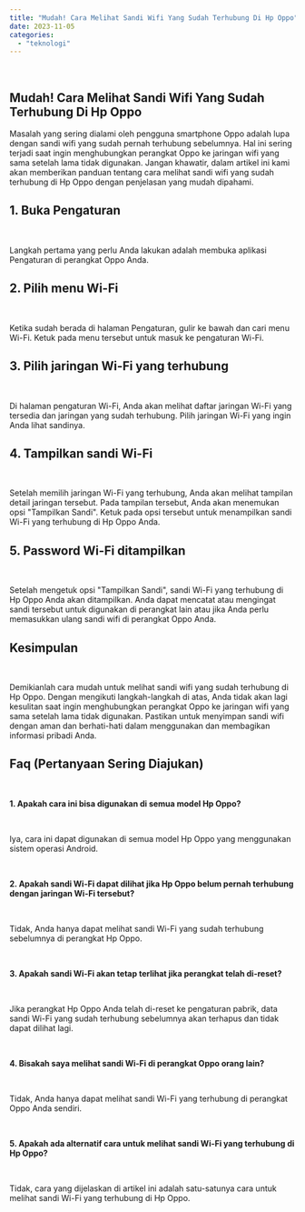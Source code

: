 ```yaml
---
title: "Mudah! Cara Melihat Sandi Wifi Yang Sudah Terhubung Di Hp Oppo"
date: 2023-11-05
categories: 
  - "teknologi"
---
```


 

## Mudah! Cara Melihat Sandi Wifi Yang Sudah Terhubung Di Hp Oppo

Masalah yang sering dialami oleh pengguna smartphone Oppo adalah lupa dengan sandi wifi yang sudah pernah terhubung sebelumnya. Hal ini sering terjadi saat ingin menghubungkan perangkat Oppo ke jaringan wifi yang sama setelah lama tidak digunakan. Jangan khawatir, dalam artikel ini kami akan memberikan panduan tentang cara melihat sandi wifi yang sudah terhubung di Hp Oppo dengan penjelasan yang mudah dipahami.

## 1\. Buka Pengaturan

 

Langkah pertama yang perlu Anda lakukan adalah membuka aplikasi Pengaturan di perangkat Oppo Anda.

## 2\. Pilih menu Wi-Fi

 

Ketika sudah berada di halaman Pengaturan, gulir ke bawah dan cari menu Wi-Fi. Ketuk pada menu tersebut untuk masuk ke pengaturan Wi-Fi.

## 3\. Pilih jaringan Wi-Fi yang terhubung

 

Di halaman pengaturan Wi-Fi, Anda akan melihat daftar jaringan Wi-Fi yang tersedia dan jaringan yang sudah terhubung. Pilih jaringan Wi-Fi yang ingin Anda lihat sandinya.

## 4\. Tampilkan sandi Wi-Fi

 

Setelah memilih jaringan Wi-Fi yang terhubung, Anda akan melihat tampilan detail jaringan tersebut. Pada tampilan tersebut, Anda akan menemukan opsi "Tampilkan Sandi". Ketuk pada opsi tersebut untuk menampilkan sandi Wi-Fi yang terhubung di Hp Oppo Anda.

## 5\. Password Wi-Fi ditampilkan

 

Setelah mengetuk opsi "Tampilkan Sandi", sandi Wi-Fi yang terhubung di Hp Oppo Anda akan ditampilkan. Anda dapat mencatat atau mengingat sandi tersebut untuk digunakan di perangkat lain atau jika Anda perlu memasukkan ulang sandi wifi di perangkat Oppo Anda.

## Kesimpulan

 

Demikianlah cara mudah untuk melihat sandi wifi yang sudah terhubung di Hp Oppo. Dengan mengikuti langkah-langkah di atas, Anda tidak akan lagi kesulitan saat ingin menghubungkan perangkat Oppo ke jaringan wifi yang sama setelah lama tidak digunakan. Pastikan untuk menyimpan sandi wifi dengan aman dan berhati-hati dalam menggunakan dan membagikan informasi pribadi Anda.

## Faq (Pertanyaan Sering Diajukan)

 

**1\. Apakah cara ini bisa digunakan di semua model Hp Oppo?**

 

Iya, cara ini dapat digunakan di semua model Hp Oppo yang menggunakan sistem operasi Android.

 

**2\. Apakah sandi Wi-Fi dapat dilihat jika Hp Oppo belum pernah terhubung dengan jaringan Wi-Fi tersebut?**

 

Tidak, Anda hanya dapat melihat sandi Wi-Fi yang sudah terhubung sebelumnya di perangkat Hp Oppo.

 

**3\. Apakah sandi Wi-Fi akan tetap terlihat jika perangkat telah di-reset?**

 

Jika perangkat Hp Oppo Anda telah di-reset ke pengaturan pabrik, data sandi Wi-Fi yang sudah terhubung sebelumnya akan terhapus dan tidak dapat dilihat lagi.

 

**4\. Bisakah saya melihat sandi Wi-Fi di perangkat Oppo orang lain?**

 

Tidak, Anda hanya dapat melihat sandi Wi-Fi yang terhubung di perangkat Oppo Anda sendiri.

 

**5\. Apakah ada alternatif cara untuk melihat sandi Wi-Fi yang terhubung di Hp Oppo?**

 

Tidak, cara yang dijelaskan di artikel ini adalah satu-satunya cara untuk melihat sandi Wi-Fi yang terhubung di Hp Oppo.

